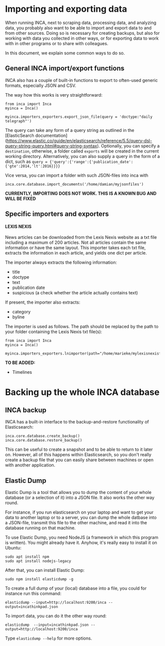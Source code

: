 # Importing and exporting data

When running INCA, next to scraping data, processing data, and analyzing data, you probably also want to be able to import and export data to and from other sources. Doing so is necessary for creating backups, but also for working with data you collected in other ways, or for exporting data to work with in other programs or to share with colleagues. 

In this document, we explain some common ways to do so.




## General INCA import/export functions

INCA also has a couple of built-in functions to export to often-used generic formats, especially JSON and CSV.

The way how this works is very straightforward:

```
from inca import Inca
myinca = Inca()

myinca.importers_exporters.export_json_file(query = 'doctype:"daily telegraph"')
```

The query can take any form of a query string as outlined in the [ElasticSearch documentation] (https://www.elastic.co/guide/en/elasticsearch/reference/5.5/query-dsl-query-string-query.html#query-string-syntax). Optionally, you can specify a `destination`, otherwise, a folder called `exports` will be created in the current working directory. Alternatively, you can also supply a query in the form of a dict, such as `query = {'query':{'range':{'publication_date':{'gte':2014,'lt':2016}}}}`



Vice versa, you can import a folder with such JSON-files into inca with
```
inca.core.database.import_documents('/home/damian/myjsonfiles')
```

**CURRENTLY, IMPORTING DOES NOT WORK. THIS IS A KNOWN BUG AND WILL BE FIXED**




## Specific importers and exporters

#### LEXIS NEXIS
News articles can be downloaded from the Lexis Nexis website as a txt file including a maximum of 200 articles. Not all articles contain the same information or have the same layout. This importer takes each txt file, extracts the information in each article, and yields one dict per article.

The importer always extracts the following information:
- title
- doctype
- text
- publication date
- suspicious (a check whether the article actually contains text)

If present, the importer also extracts:
- category
- byline

The importer is used as follows. The path should be replaced by the path to your folder containing the Lexis Nexis txt file(s):
```
from inca import Inca
myinca = Inca()

myinca.importers_exporters.lnimporter(path="/home/marieke/mylexisnexisfiles")
```


**TO BE ADDED:**
- Timelines



# Backing up the whole INCA database



## INCA backup
INCA has a built-in interface to the backup-and-restore functionality of Elasticsearch:
```
inca.core.database.create_backup()
inca.core.database.restore_backup()
```
This can be useful to create a snapshot and to be able to return to it later on. However, all of this happens within Elasticsearch, so you don't really create a backup file that you can easily share between machines or open with another application.


## Elastic Dump
Elastic Dump is a tool that allows you to dump the content of your whole database (or a selection of it) into a JSON file. It also works the other way round. 

For instance, if you run elasticsearch on your laptop and want to get your data to another laptop or to a server, you can dump the whole datbase into a JSON-file, transmit this file to the other machine, and read it into the database running on that machine.

To use Elastic Dump, you need NodeJS (a framework in which this program is written). You might already have it. Anyhow, it's really easy to install it on Ubuntu:
```
sudo apt install npm
sudo apt install nodejs-legacy
```

After that, you can install Elastic Dump:
```
sudo npm install elasticdump -g
```

To create a full dump of your (local) database into a file, you could for instance run this command:

```
elasticdump --input=http://localhost:9200/inca --output=incathinkpad.json
```
To import data, you can do it the other way round:
```
elasticdump  --input=incathinkpad.json --output=http://localhost:9200/inca
```

Type `elasticdump --help` for more options.

